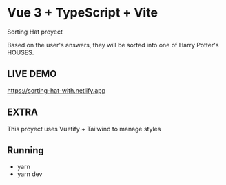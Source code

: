 # Vue 3 + TypeScript + Vite

Sorting Hat proyect

Based on the user's answers, they will be sorted into one of Harry Potter's HOUSES.

## LIVE DEMO

https://sorting-hat-with.netlify.app

## EXTRA

This proyect uses Vuetify + Tailwind to manage styles

## Running

- yarn
- yarn dev
